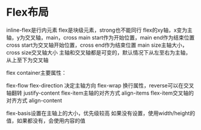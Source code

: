 # Flex布局
inline-flex是行内元素
flex是块级元素，strong也不能同行
flex的xy轴，x变为主轴，y为交叉轴，main，cross
main start作为开始位置，main end作为结束位置
cross start为交叉轴开始位置，cross end作为结束位置
main size主轴大小，cross size交叉轴大小
主轴和交叉轴都是可变的，默认情况下从左至右为主轴，从上至下为交叉轴

flex container主要属性：

flex-flow
flex-direction 决定主轴方向
flex-wrap 换行属性，reverse可以在交叉轴翻转
justify-content   flex-item主轴的对齐方式
align-items   flex-item交叉轴的对齐方式
align-content

flex-basis设置在主轴上的大小，优先级较高
如果没有设置，使用width/height的值，如果都没有，会使用内容的值